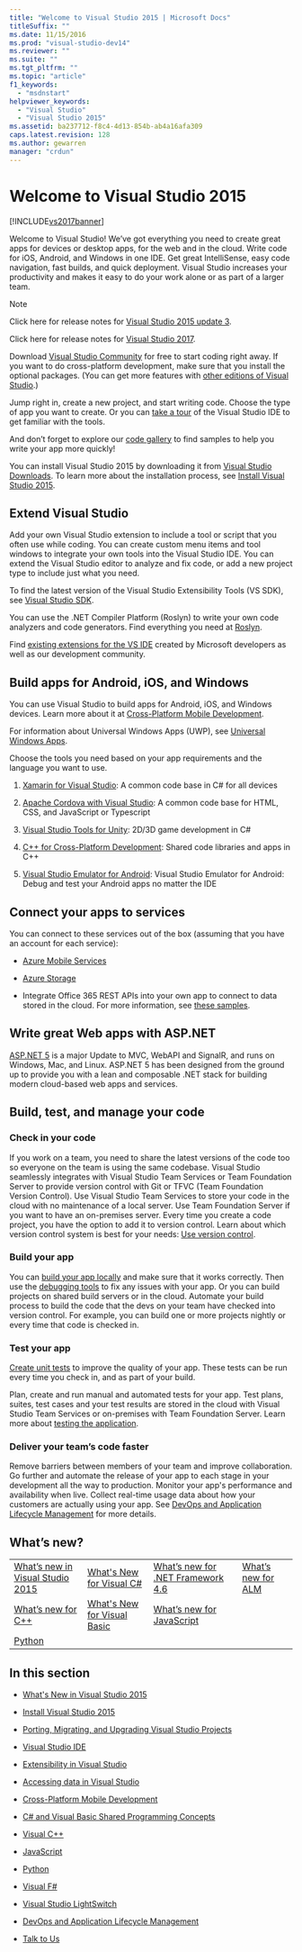 ```yaml
---
title: "Welcome to Visual Studio 2015 | Microsoft Docs"
titleSuffix: ""
ms.date: 11/15/2016
ms.prod: "visual-studio-dev14"
ms.reviewer: ""
ms.suite: ""
ms.tgt_pltfrm: ""
ms.topic: "article"
f1_keywords:
  - "msdnstart"
helpviewer_keywords:
  - "Visual Studio"
  - "Visual Studio 2015"
ms.assetid: ba237712-f8c4-4d13-854b-ab4a16afa309
caps.latest.revision: 128
ms.author: gewarren
manager: "crdun"
---
```

# Welcome to Visual Studio 2015
[!INCLUDE[vs2017banner](includes/vs2017banner.md)]

Welcome to Visual Studio! We’ve got everything you need to create great apps for devices or desktop apps, for the web and in the cloud. Write code for iOS, Android, and Windows in one IDE. Get great IntelliSense, easy code navigation, fast builds, and quick deployment. Visual Studio increases your productivity and makes it easy to do your work alone or as part of a larger team.

> [!NOTE]
>  Click here for release notes for [Visual Studio 2015 update 3](https://www.visualstudio.com/news/releasenotes/vs2015-update3-vs).
>
>  Click here for release notes for [Visual Studio 2017](https://www.visualstudio.com/news/releasenotes/vs2017-relnotes).

 Download [Visual Studio Community](http://go.microsoft.com/fwlink/?LinkId=517106) for free to start coding right away. If you want to do cross-platform development, make sure that you install the optional packages. (You can get more features with [other editions of Visual Studio](http://www.visualstudio.com/products/compare-visual-studio-products-vs).)

 Jump right in, create a new project, and start writing code. Choose the type of app you want to create. Or you can [take a tour](./ide/visual-studio-ide.md) of the Visual Studio IDE to get familiar with the tools.

 And don’t forget to explore our [code gallery](https://code.msdn.microsoft.com/) to find samples to help you write your app more quickly!

 You can install Visual Studio 2015 by downloading it from [Visual Studio Downloads](http://www.visualstudio.com/downloads/download-visual-studio-vs.aspx). To learn more about the installation process, see [Install Visual Studio 2015](./install/install-visual-studio-2015.md).

## Extend Visual Studio
 Add your own Visual Studio extension to include a tool or script that you often use while coding. You can create custom menu items and tool windows to integrate your own tools into the Visual Studio IDE. You can extend the Visual Studio editor to analyze and fix code, or add a new project type to include just what you need.

 To find the latest version of the Visual Studio Extensibility Tools (VS SDK), see [Visual Studio SDK](./extensibility/visual-studio-sdk.md).

 You can use the .NET Compiler Platform (Roslyn) to write your own code analyzers and code generators. Find everything you need at [Roslyn](https://github.com/dotnet/Roslyn).

 Find [existing extensions for the VS IDE](https://visualstudiogallery.msdn.microsoft.com/) created by Microsoft developers as well as our development community.

## Build apps for Android, iOS, and Windows
 You can use Visual Studio to build apps for Android, iOS, and Windows devices. Learn more about it at [Cross-Platform Mobile Development](./cross-platform/cross-platform-mobile-development-in-visual-studio.md).

 For information about Universal Windows Apps (UWP), see [Universal Windows Apps](https://dev.windows.com/en-us/windows-apps).

 Choose the tools you need based on your app requirements and the language you want to use.

1.  [Xamarin for Visual Studio](./cross-platform/build-apps-with-native-ui-using-xamarin-in-visual-studio.md): A common code base in C# for all devices

2.  [Apache Cordova with Visual Studio](http://msdn.microsoft.com/library/db446f2c-6ba4-4c76-aac5-4c66f43b8c42): A common code base for HTML, CSS, and JavaScript or Typescript

3.  [Visual Studio Tools for Unity](./cross-platform/visual-studio-tools-for-unity.md): 2D/3D game development in C#

4.  [C++ for Cross-Platform Development](./cross-platform/visual-cpp-for-cross-platform-mobile-development.md): Shared code libraries and apps in C++

5.  [Visual Studio Emulator for Android](./cross-platform/visual-studio-emulator-for-android.md): Visual Studio Emulator for Android: Debug and test your Android apps no matter the IDE

## Connect your apps to services
 You can connect to these services out of the box (assuming that you have an account for each service):

-   [Azure Mobile Services](http://azure.microsoft.com/documentation/services/mobile-services/)

-   [Azure Storage](http://azure.microsoft.com/documentation/services/storage/)

-   Integrate Office 365 REST APIs into your own app to connect to data stored in the cloud. For more information, see [these samples](https://github.com/OfficeDev/?utf8=%E2%9C%93&query=o365).

## Write great Web apps with ASP.NET
 [ASP.NET 5](http://www.asp.net/vnext/overview/aspnet-vnext/aspnet-5-overview) is a major Update to MVC, WebAPI and SignalR, and runs on Windows, Mac, and Linux.  ASP.NET 5 has been designed from the ground up to provide you with a lean and composable .NET stack for building modern cloud-based web apps and services.

## Build, test, and manage your code

### Check in your code
 If you work on a team, you need to share the latest versions of the code too so everyone on the team is using the same codebase. Visual Studio seamlessly integrates with Visual Studio Team Services or Team Foundation Server to provide version control with Git or TFVC (Team Foundation Version Control). Use Visual Studio Team Services to store your code in the cloud with no maintenance of a local server. Use Team Foundation Server if you want to have an on-premises server. Every time you create a code project, you have the option to add it to version control. Learn about which version control system is best for your needs: [Use version control](http://msdn.microsoft.com/library/33267cee-fe5f-4aa3-b2cd-6d22ceace314).

### Build your app
 You can [build your app locally](./ide/compiling-and-building-in-visual-studio.md) and make sure that it works correctly. Then use the [debugging tools](./debugger/debugging-in-visual-studio.md) to fix any issues with your app. Or you can build projects on shared build servers or in the cloud. Automate your build process to build the code that the devs on your team have checked into version control. For example, you can build one or more projects nightly or every time that code is checked in.

### Test your app
 [Create unit tests](./test/unit-test-your-code.md) to improve the quality of your app. These tests can be run every time you check in, and as part of your build.

 Plan, create and run manual and automated tests for your app. Test plans, suites, test cases and your test results are stored in the cloud with Visual Studio Team Services or on-premises with Team Foundation Server. Learn more about [testing the application](http://msdn.microsoft.com/library/73baa961-c21f-43fe-bb92-3f59ae9b5945).

### Deliver your team’s code faster
 Remove barriers between members of your team and improve collaboration. Go further and automate the release of your app to each stage in your development all the way to production. Monitor your app's performance and availability when live. Collect real-time usage data about how your customers are actually using your app. See [DevOps and Application Lifecycle Management](http://msdn.microsoft.com/library/74a1f71d-7f23-4c71-8fd7-89ede614fab6) for more details.

## What’s new?

|||||
|-|-|-|-|
|[What’s new in Visual Studio 2015](./what-s-new-in-visual-studio-2015.md)|[What's New for Visual C#](http://msdn.microsoft.com/library/9f18dc26-27fa-4603-a639-b573f07a117b)|[What’s new for .NET Framework 4.6](http://msdn.microsoft.com/library/1d971dd7-10fc-4692-8dac-30ca308fc0fa)|[What’s new for ALM](http://msdn.microsoft.com/en-us/54b98a53-6083-4303-869a-8063d8fae938)|
|[What’s new for C++](http://msdn.microsoft.com/library/1cc09fad-85a2-43c2-b022-bb99f5fe0ad7)|[What's New for Visual Basic](http://msdn.microsoft.com/library/d7e97396-7f42-4873-a81c-4ebcc4b6ca02)|[What’s new for JavaScript](~/E:/Repos/visualstudio-docs-pr/scripting-docs/javascript/what-s-new-in-javascript.md)||
|[Python](./python/getting-started-with-python.md)||||

## In this section

-   [What's New in Visual Studio 2015](./what-s-new-in-visual-studio-2015.md)

-   [Install Visual Studio 2015](./install/install-visual-studio-2015.md)

-   [Porting, Migrating, and Upgrading Visual Studio Projects](./porting/porting-migrating-and-upgrading-visual-studio-projects.md)

-   [Visual Studio IDE](./ide/visual-studio-ide.md)

-   [Extensibility in Visual Studio](./extensibility/extensibility-in-visual-studio.md)

-   [Accessing data in Visual Studio](./data-tools/accessing-data-in-visual-studio.md)

-   [Cross-Platform Mobile Development](./cross-platform/cross-platform-mobile-development-in-visual-studio.md)

-   [C# and Visual Basic Shared Programming Concepts](http://msdn.microsoft.com/library/fa9bf5e6-07c8-4b5b-b1ae-8a22816a63c6)

-   [Visual C++](http://msdn.microsoft.com/library/e8dcc44c-a3e2-4ffe-887c-fd15b18dc458)

-   [JavaScript](./javascript/javascript-in-visual-studio.md)

-   [Python](./python/getting-started-with-python.md)

-   [Visual F#](http://msdn.microsoft.com/library/66f52f8a-a034-4c32-bb83-fa5b030faa4d)

-   [Visual Studio LightSwitch](http://msdn.microsoft.com/library/2021a2cf-f684-493f-8d1b-4cdf39bc6eb3)

-   [DevOps and Application Lifecycle Management](http://msdn.microsoft.com/library/74a1f71d-7f23-4c71-8fd7-89ede614fab6)

-   [Talk to Us](./ide/talk-to-us.md)
